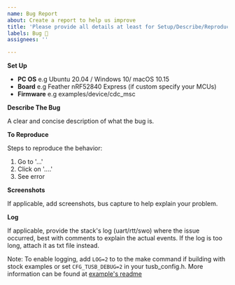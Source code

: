 ```yaml
---
name: Bug Report
about: Create a report to help us improve
title: 'Please provide all details at least for Setup/Describe/Reproduce'
labels: Bug 🐞
assignees: ''

---
```


**Set Up**

- **PC OS** e.g Ubuntu 20.04 / Windows 10/ macOS 10.15
- **Board** e.g Feather nRF52840 Express (if custom specify your MCUs)
- **Firmware** e.g examples/device/cdc_msc

**Describe The Bug**

A clear and concise description of what the bug is.

**To Reproduce**

Steps to reproduce the behavior:
1. Go to '...'
2. Click on '....'
3. See error

**Screenshots**

If applicable, add screenshots, bus capture to help explain your problem. 

**Log**

If applicable, provide the stack's log (uart/rtt/swo) where the issue occurred, best with comments to explain the actual events. If the log is too long, attach it as txt file instead.

Note: To enable logging, add `LOG=2` to to the make command if building with stock examples or set `CFG_TUSB_DEBUG=2` in your tusb_config.h. More information can be found at [example's readme](/docs/getting_started.md)
